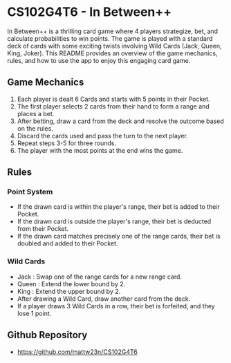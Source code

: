 # CS102G4T6 - In Between++
In Between++ is a thrilling card game where 4 players strategize, bet, and calculate probabilities to win points. The game is played with a standard deck of cards with some exciting twists involving Wild Cards (Jack, Queen, King, Joker). This README provides an overview of the game mechanics, rules, and how to use the app to enjoy this engaging card game.

## Game Mechanics
1. Each player is dealt 6 Cards and starts with 5 points in their Pocket.
2. The first player selects 2 cards from their hand to form a range and places a bet.
3. After betting, draw a card from the deck and resolve the outcome based on the rules.
4. Discard the cards used and pass the turn to the next player.
5. Repeat steps 3-5 for three rounds.
6. The player with the most points at the end wins the game.

## Rules

### Point System
- If the drawn card is within the player's range, their bet is added to their Pocket.
- If the drawn card is outside the player's range, their bet is deducted from their Pocket.
- If the drawn card matches precisely one of the range cards, their bet is doubled and added to their Pocket.

### Wild Cards
- Jack : Swap one of the range cards for a new range card.
- Queen : Extend the lower bound by 2.
- King : Extend the upper bound by 2.
- After drawing a Wild Card, draw another card from the deck.
- If a player draws 3 Wild Cards in a row, their bet is forfeited, and they lose 1 point.

## Github Repository
- https://github.com/mattw23n/CS102G4T6